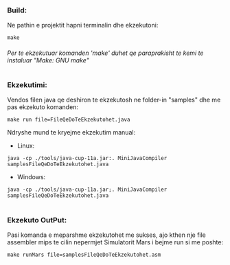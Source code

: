 ### Build:

Ne pathin e projektit hapni terminalin dhe ekzekutoni:
```
make
```
###### Per te ekzekutuar komanden 'make' duhet qe paraprakisht te kemi te instaluar "Make: GNU make" 
#
### Ekzekutimi:

Vendos filen java qe deshiron te ekzekutosh ne folder-in "samples" dhe me pas ekzekuto komanden: 
```
make run file=FileQeDoTeEkzekutohet.java
```

Ndryshe mund te kryejme ekzekutim manual: 

- Linux: 

```
java -cp ./tools/java-cup-11a.jar:. MiniJavaCompiler samplesFileQeDoTeEkzekutohet.java
```
- Windows:
```
java -cp ./tools/java-cup-11a.jar;. MiniJavaCompiler samplesFileQeDoTeEkzekutohet.java
```
#
### Ekzekuto OutPut:

Pasi komanda e meparshme ekzekutohet me sukses, ajo kthen nje file assembler mips
te cilin nepermjet Simulatorit Mars i bejme run si me poshte:


```
make runMars file=samplesFileQeDoTeEkzekutohet.asm
```